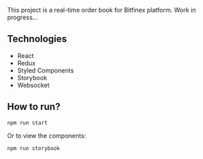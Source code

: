 This project is a real-time order book for Bitfinex platform. Work in progress...

## Technologies

- React
- Redux
- Styled Components
- Storybook
- Websocket

## How to run?

```
npm run start
``` 

Or to view the components:

```
npm run storybook
```

